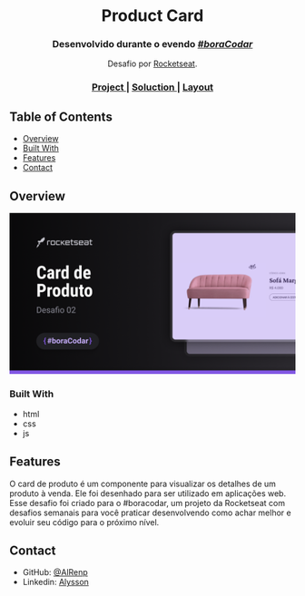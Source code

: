 <h1 align="center">Product Card</h1>

<div align="center">
    <h3> Desenvolvido durante o evendo <i> <u> #boraCodar </u> </i>  </h3> 
    <p> Desafio por <a href="https://rocketseat.com.br">Rocketseat</a>. </p>
</div>

<div align="center">
  <h3>
    <a href="https://alrenp.github.io/foguetes/nlw/trilha%20explorer/02-product-card/">
      Project 
    </a>
    |
    <a href="https://github.com/AlRenp/foguetes/tree/main/boraCodar/02-product-card" target="_blank">
      Soluction
    </a>
    |
    <a href="https://www.figma.com/community/file/1195050984449538256">
      Layout
    </a>
  </h3>
</div>


## Table of Contents

- [Overview](#overview)
- [Built With](#built-with)
- [Features](#features)
- [Contact](#contact)


## Overview

![screenshot](.github/preview.png)

### Built With
- html
- css
- js

## Features
  <p>
    O card de produto é um componente para visualizar os detalhes de um produto à venda. Ele foi desenhado para ser utilizado em aplicações web. </br>
    Esse desafio foi criado para o #boracodar, um projeto da Rocketseat com desafios semanais para você praticar desenvolvendo como achar melhor e evoluir seu código para o próximo nível.
  </p>
    
## Contact

- GitHub: [@AlRenp](https://github.com/alrenp)
- Linkedin: [Alysson](https://linkedin.com/in/alyssonrenan/)
